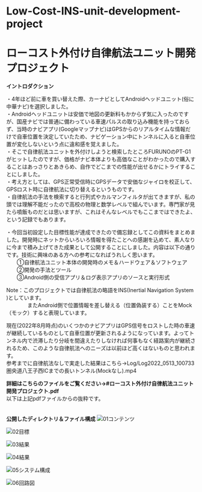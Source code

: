 # Low-Cost-INS-unit-development-project
# ローコスト外付け自律航法ユニット開発プロジェクト

**イントロダクション**

・4年ほど前に車を買い替えた際、カーナビとしてAndroidヘッドユニット(俗に中華ナビ)を選択しました。  
・Androidヘッドユニットは安価で地図の更新料もかからず気に入ったのですが、国産ナビでは普通に備わっている車速パルスの取り込み機能を持っておらず、当時のナビアプリ(Googleマップナビ)はGPSからのリアルタイムな情報だけで自車位置を決定していたため、ナビゲーション中にトンネルに入ると自車位置が変化しないという点に違和感を覚えました。  
・そこで自律航法ユニットを外付けしようと検索したところFURUNOのPT-G1がヒットしたのですが、価格がナビ本体よりも高価なことがわかったので購入することはあっさりとあきらめ、自作でどこまでの性能が出せるかにトライすることにしました。  
・考え方としては、GPS正常受信時にGPSデータで安価なジャイロを校正して、GPSロスト時に自律航法に切り替えるというものです。  
・自律航法の手法を検索すると行列式やカルマンフィルタが出てきますが、私の頭では理解不能だったので高校の物理と数学レベルで組んでいます。専門家が見たら噴飯ものだとは思いますが、これはそんなレベルでもここまではできたよ、という記録でもあります。  
  
・今回当初設定した目標性能が達成できたので備忘録としてこの資料をまとめました。開発時にネットからいろいろ情報を得たことへの感謝を込めて、素人なりに今まで積み上げてきた成果として公開することにしました。内容は以下の通りです。技術に興味のある方への参考になればうれしく思います。  
　　①自律航法ユニット本体の開発時のメモ＆ハードウェア＆ソフトウェア  
　　②開発の手法とツール  
　　③Android側の受信アプリ＆ログ表示アプリのソースと実行形式  

Note：このプロジェクトでは自律航法の略語をINS(Inertial Navigation System )としています。  
　　　　またAndroid側で位置情報を差し替える（位置偽装する）ことをMock（モック）すると表現しています。  

現在(2022年8月時点)のいくつかのナビアプリはGPS信号をロストした時の車速が継続しているものとして自車位置が更新されるようになっています。よってトンネル内で渋滞したり分岐を間違えたりしなければ何事もなく経路案内が継続されるため、このような自律航法へのニーズは以前ほど高くはないものと思われます。  
参考までに自律航法なしで実走した結果はこちら→Log/Log2022_0513_100733圏央道八王子西ICまでの長いトンネル(Mockなし).mp4

**詳細はこちらのファイルをご覧ください→#ローコスト外付け自律航法ユニット開発プロジェクト.pdf**  
以下は上記pdfファイルからの抜粋です。  
　  
  
**公開したディレクトリ＆ファイル構成**
![01コンテンツ](https://user-images.githubusercontent.com/81674805/184339035-e3d76dbe-e7d4-460a-9c5b-b59635948c37.jpg)
  
![02目標](https://user-images.githubusercontent.com/81674805/184339597-d9283ad4-5e9b-42e0-ab40-6337199cb3e2.jpg)
  
![03結果](https://user-images.githubusercontent.com/81674805/184339889-bda8eb66-869b-4ddf-b52c-21481995c064.jpg)
  
![04結果](https://user-images.githubusercontent.com/81674805/184340655-957fb467-c8a1-41bd-8e34-7c1b6e3aade5.jpg)
  
![05システム構成](https://user-images.githubusercontent.com/81674805/184340342-53a392a0-0c28-4fe8-b659-d862a94acad1.jpg)
  
![06回路図](https://user-images.githubusercontent.com/81674805/184340963-58d3279f-851c-48bd-ac64-37bfbd96dfe3.jpg)
  
